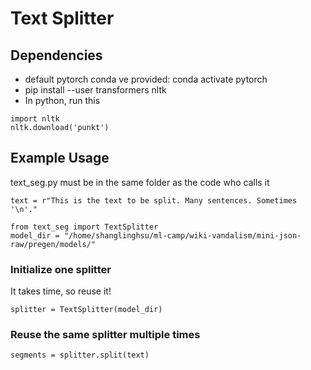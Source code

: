 # Text Splitter
## Dependencies
* default pytorch conda ve provided: conda activate pytorch
* pip install --user transformers nltk
* In python, run this
```
import nltk
nltk.download('punkt')
```


##            Example Usage             

text_seg.py must be in the same folder as the code who calls it
```
text = r"This is the text to be split. Many sentences. Sometimes '\n'."

from text_seg import TextSplitter
model_dir = "/home/shanglinghsu/ml-camp/wiki-vandalism/mini-json-raw/pregen/models/"

```

### Initialize one splitter
It takes time, so reuse it!
```
splitter = TextSplitter(model_dir) 
```


### Reuse the same splitter multiple times
```
segments = splitter.split(text)
```
